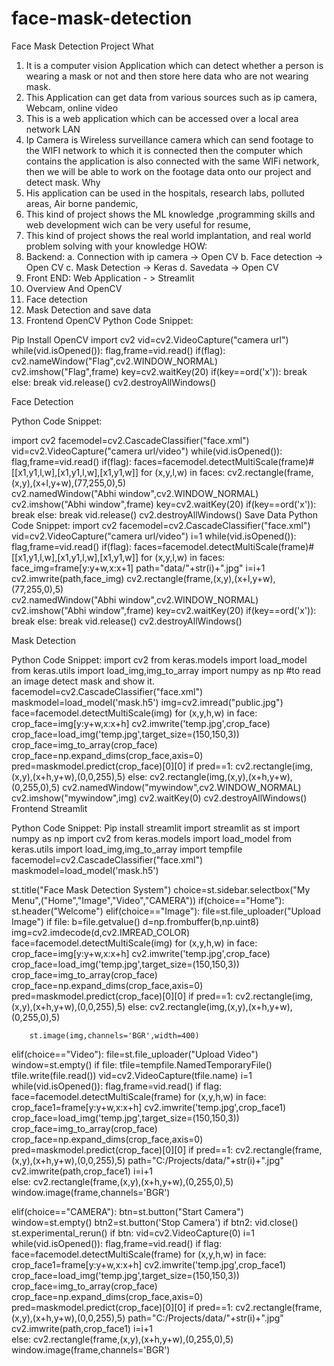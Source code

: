 # face-mask-detection
Face Mask Detection Project
What 
1.	It is a computer vision Application which can detect whether a person is wearing a mask or not and then store here data who are not wearing mask.
2.	 This Application can get data from various sources such as ip camera, Webcam, online video
3.	This is a web application which can be accessed over a local area network LAN
4.	Ip Camera is Wireless surveillance camera which can send footage to the WIFI network to which it is connected then the computer which contains the application is also connected with the same WIFi network, then we will be able to work on the footage data onto our project and detect mask.
Why
1.	His application can be used in the hospitals, research labs, polluted areas, Air borne pandemic, 
2.	 This kind of project shows the ML knowledge ,programming skills and web development wich can be very useful for resume,
3.	This kind of project shows the real world implantation, and real world problem solving with your knowledge
HOW:
1.	Backend:
a.	Connection with ip camera -> Open CV
b.	Face detection		-> Open CV
c.	Mask Detection		-> Keras
d.	Savedata			-> Open CV
2.	Front END:
Web Application - > Streamlit
1.	Overview And OpenCV
2.	Face detection
3.	Mask Detection and save data
4.	Frontend
OpenCV
Python Code Snippet:

Pip Install OpenCV
import cv2
vid=cv2.VideoCapture("camera url")
while(vid.isOpened()):
    flag,frame=vid.read()
    if(flag):
        cv2.nameWindow("Flag",cv2.WINDOW_NORMAL)
        cv2.imshow("Flag",frame)
        key=cv2.waitKey(20)
        if(key==ord('x')):
            break
    else:
        break
vid.release()
cv2.destroyAllWindows()

Face Detection
 
Python Code Snippet:

import cv2
facemodel=cv2.CascadeClassifier("face.xml")
vid=cv2.VideoCapture("camera url/video")
while(vid.isOpened()):
    flag,frame=vid.read()
    if(flag):
        faces=facemodel.detectMultiScale(frame)#[[x1,y1,l,w],[x1,y1,l,w],[x1,y1,w]]
        for (x,y,l,w) in faces:
            cv2.rectangle(frame,(x,y),(x+l,y+w),(77,255,0),5)      
        cv2.namedWindow("Abhi window",cv2.WINDOW_NORMAL)
        cv2.imshow("Abhi window",frame)
        key=cv2.waitKey(20)
        if(key==ord('x')):
            break
    else:
        break
vid.release()
cv2.destroyAllWindows()
Save Data
Python Code Snippet:
import cv2
facemodel=cv2.CascadeClassifier("face.xml")
vid=cv2.VideoCapture("camera url/video")
i=1
while(vid.isOpened()):
    flag,frame=vid.read()
    if(flag):
        faces=facemodel.detectMultiScale(frame)#[[x1,y1,l,w],[x1,y1,l,w],[x1,y1,w]]
        for (x,y,l,w) in faces:
            face_img=frame[y:y+w,x:x+1]
            path="data/"+str(i)+".jpg"
            i=i+1
            cv2.imwrite(path,face_img)
            cv2.rectangle(frame,(x,y),(x+l,y+w),(77,255,0),5)      
        cv2.namedWindow("Abhi window",cv2.WINDOW_NORMAL)
        cv2.imshow("Abhi window",frame)
        key=cv2.waitKey(20)
        if(key==ord('x')):
            break
    else:
        break
vid.release()
cv2.destroyAllWindows()

Mask Detection
 
Python Code Snippet:
import cv2
from keras.models import load_model
from keras.utils import load_img,img_to_array
import numpy as np
#to read an image detect mask and show it.
facemodel=cv2.CascadeClassifier("face.xml")
maskmodel=load_model('mask.h5')
img=cv2.imread("public.jpg")
face=facemodel.detectMultiScale(img)
for (x,y,h,w) in face:
    crop_face=img[y:y+w,x:x+h]
    cv2.imwrite('temp.jpg',crop_face)
    crop_face=load_img('temp.jpg',target_size=(150,150,3))
    crop_face=img_to_array(crop_face)
    crop_face=np.expand_dims(crop_face,axis=0)
    pred=maskmodel.predict(crop_face)[0][0]
    if pred==1:
        cv2.rectangle(img,(x,y),(x+h,y+w),(0,0,255),5)
    else:
        cv2.rectangle(img,(x,y),(x+h,y+w),(0,255,0),5)
cv2.namedWindow("mywindow",cv2.WINDOW_NORMAL)
cv2.imshow("mywindow",img)
cv2.waitKey(0)
cv2.destroyAllWindows()
Frontend
Streamlit 
  
  
Python Code Snippet:
Pip install streamlit
import streamlit as st
import numpy as np
import cv2
from keras.models import load_model
from keras.utils import load_img,img_to_array
import tempfile
facemodel=cv2.CascadeClassifier("face.xml")
maskmodel=load_model('mask.h5')

st.title("Face Mask Detection System")
choice=st.sidebar.selectbox("My Menu",("Home","Image","Video","CAMERA"))
if(choice=="Home"):
    st.header("Welcome")
elif(choice=="Image"):
    file=st.file_uploader("Upload Image")
    if file:
        b=file.getvalue()
        d=np.frombuffer(b,np.uint8)
        img=cv2.imdecode(d,cv2.IMREAD_COLOR)
        face=facemodel.detectMultiScale(img)
        for (x,y,h,w) in face:
             crop_face=img[y:y+w,x:x+h]
             cv2.imwrite('temp.jpg',crop_face)
             crop_face=load_img('temp.jpg',target_size=(150,150,3))
             crop_face=img_to_array(crop_face)
             crop_face=np.expand_dims(crop_face,axis=0)
             pred=maskmodel.predict(crop_face)[0][0]
             if pred==1:
                 cv2.rectangle(img,(x,y),(x+h,y+w),(0,0,255),5)
             else:
                 cv2.rectangle(img,(x,y),(x+h,y+w),(0,255,0),5)

        st.image(img,channels='BGR',width=400)
elif(choice=="Video"):
    file=st.file_uploader("Upload Video")
    window=st.empty()
    if file:
        tfile=tempfile.NamedTemporaryFile()
        tfile.write(file.read())
        vid=cv2.VideoCapture(tfile.name)
        i=1
        while(vid.isOpened()):
            flag,frame=vid.read()
            if flag:
                face=facemodel.detectMultiScale(frame)
                for (x,y,h,w) in face:
                    crop_face1=frame[y:y+w,x:x+h]
                    cv2.imwrite('temp.jpg',crop_face1)
                    crop_face=load_img('temp.jpg',target_size=(150,150,3))
                    crop_face=img_to_array(crop_face)
                    crop_face=np.expand_dims(crop_face,axis=0)
                    pred=maskmodel.predict(crop_face)[0][0]
                    if pred==1:
                        cv2.rectangle(frame,(x,y),(x+h,y+w),(0,0,255),5)
                        path="C:/Projects/data/"+str(i)+".jpg"
                        cv2.imwrite(path,crop_face1)
                        i=i+1    
                    else:
                        cv2.rectangle(frame,(x,y),(x+h,y+w),(0,255,0),5)
                window.image(frame,channels='BGR')

elif(choice=="CAMERA"):
    btn=st.button("Start Camera")
    window=st.empty()
    btn2=st.button('Stop Camera')
    if btn2:
        vid.close()
        st.experimental_rerun()
    if btn:
        vid=cv2.VideoCapture(0)
        i=1
        while(vid.isOpened()):
            flag,frame=vid.read()
            if flag:
                face=facemodel.detectMultiScale(frame)
                for (x,y,h,w) in face:
                    crop_face1=frame[y:y+w,x:x+h]
                    cv2.imwrite('temp.jpg',crop_face1)
                    crop_face=load_img('temp.jpg',target_size=(150,150,3))
                    crop_face=img_to_array(crop_face)
                    crop_face=np.expand_dims(crop_face,axis=0)
                    pred=maskmodel.predict(crop_face)[0][0]
                    if pred==1:
                        cv2.rectangle(frame,(x,y),(x+h,y+w),(0,0,255),5)
                        path="C:/Projects/data/"+str(i)+".jpg"
                        cv2.imwrite(path,crop_face1)
                        i=i+1    
                    else:
                        cv2.rectangle(frame,(x,y),(x+h,y+w),(0,255,0),5)
                window.image(frame,channels='BGR')
    
    



